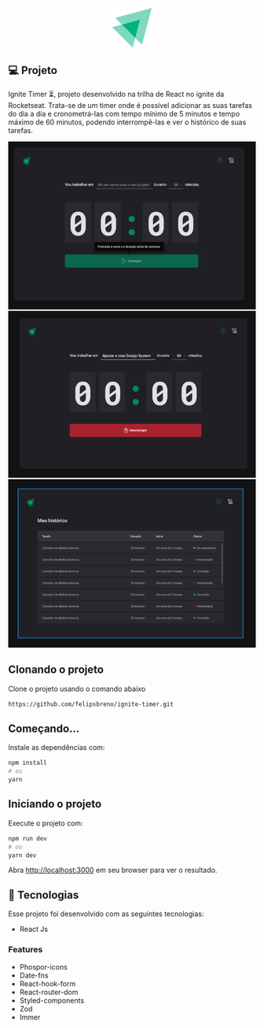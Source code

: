 <div align="center">
  <img src="./public/logo-ignite.svg"/>
</div>

## 💻 Projeto
Ignite Timer ⏳, projeto desenvolvido na trilha de React no ignite da Rocketseat. Trata-se de um timer onde é possível adicionar as suas tarefas do dia a dia e cronometrá-las com tempo mínimo de 5 minutos e tempo máximo de 60 minutos, podendo interrompê-las e ver o histórico de suas tarefas.

![Projeto finance](/public/ignitetimer1.png)
![Projeto finance](/public/ignitetimer2.png)
![Projeto finance](/public/ignitetimer3.png)

## Clonando o projeto

Clone o projeto usando o comando abaixo

```bash
https://github.com/felipsbreno/ignite-timer.git
```

## Começando...

Instale as dependências com:

```bash
npm install
# ou
yarn 
```

## Iniciando o projeto

Execute o projeto com:

```bash
npm run dev
# ou
yarn dev
```

Abra [http://localhost:3000](http://localhost:3000) em seu browser para ver o resultado.

## 🚀 Tecnologias

Esse projeto foi desenvolvido com as seguintes tecnologias:

- React Js

### Features

- Phospor-icons
- Date-fns
- React-hook-form
- React-router-dom
- Styled-components
- Zod
- Immer